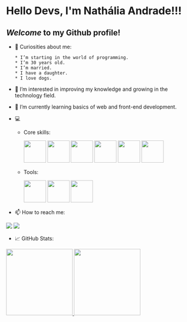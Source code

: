 # Hello Devs, I'm __Nathália Andrade__!!!

## *Welcome* to my Github profile!

- 🤔 Curiosities about me:

      * I’m starting in the world of programming.
      * I’m 30 years old.
      * I’m married.
      * I have a daughter.
      * I love dogs.
      
- 👀 I’m interested in improving my knowledge and growing in the technology field.

- 🌱 I’m currently learning basics of web and front-end development.

- :computer: 

   * Core skills:
   
     <img src="https://cdn.jsdelivr.net/gh/devicons/devicon/icons/html5/html5-original-wordmark.svg" width="60" height="60"/>
     
     <img src="https://cdn.jsdelivr.net/gh/devicons/devicon/icons/css3/css3-original-wordmark.svg" width="60" height="60"/>
     
     <img src="https://cdn.jsdelivr.net/gh/devicons/devicon/icons/javascript/javascript-original.svg" width="60" height="60"/>
     
     <img src="https://cdn.jsdelivr.net/gh/devicons/devicon/icons/jest/jest-plain.svg" width="60" height="60"/>
     
     <img src="https://cdn.jsdelivr.net/gh/devicons/devicon/icons/react/react-original-wordmark.svg" width="60" height="60"/>
     
     <img src="https://cdn.jsdelivr.net/gh/devicons/devicon/icons/redux/redux-original.svg" width="60" height="60"/>
               
     
   * Tools:
   
     <img src="https://cdn.jsdelivr.net/gh/devicons/devicon/icons/git/git-original-wordmark.svg" width="60" height="60"/>
     <img src="https://cdn.jsdelivr.net/gh/devicons/devicon/icons/github/github-original-wordmark.svg" width="60" height="60"/>
     <img src="https://cdn.jsdelivr.net/gh/devicons/devicon/icons/vscode/vscode-original-wordmark.svg" width="60" height="60"/>
        
        
        
- 📫 How to reach me:

<div>
 <a href="https://www.instagram.com/nathy221/" target="_blank"><img src="https://img.shields.io/badge/-Instagram-%23E4405F?style=for-the-badge&logo=instagram&logoColor=white" target="_blank"></a>
 <a href="https://www.linkedin.com/in/nathalia-marcia/" target="_blank"><img src="https://img.shields.io/badge/-LinkedIn-%230077B5?style=for-the-badge&logo=linkedin&logoColor=white" target="_blank"></a>     
</div>


- :chart_with_upwards_trend: GitHub Stats:

<div>
<a href="https://github.com/NMAResende">
<img height="180em" src="https://github-readme-stats.vercel.app/api/top-langs/?username=NMAResende&layout=compact&langs_count=7&theme=radical"/>
<img height="180em" src="https://github-readme-stats.vercel.app/api?username=NMAResende&show_icons=true&theme=dracula&include_all_commits=true&count_private=true"/>
</div>
      

